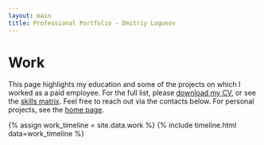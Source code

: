 ```yaml
---
layout: main
title: Professional Portfolio - Dmitriy Logunov
---
```


# Work

This page highlights my education and some of the projects on which I worked as a paid employee. For the full list, please [download my CV](https://docs.google.com/document/d/1-d7ez5A321XL0EQmPcus7xGPVTAtTdeblUMEsGa6Wq4/export?format=docx), or see the [skills matrix](/skills). Feel free to reach out via the contacts below. For personal projects, see the [home page](/).

{% assign work_timeline = site.data.work %}
{% include timeline.html data=work_timeline %}
